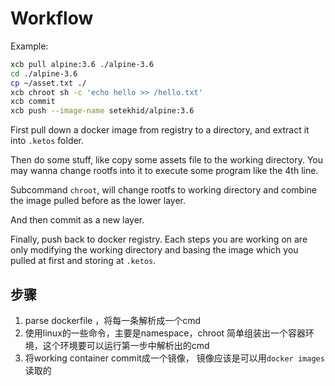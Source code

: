 Workflow
====

Example:

```bash
xcb pull alpine:3.6 ./alpine-3.6
cd ./alpine-3.6
cp ~/asset.txt ./
xcb chroot sh -c 'echo hello >> /hello.txt'
xcb commit
xcb push --image-name setekhid/alpine:3.6
```

First pull down a docker image from registry to a directory, and extract it into `.ketos` folder.

Then do some stuff, like copy some assets file to the working directory. You may wanna change rootfs into it to execute some program like the 4th line.

Subcommand `chroot`, will change rootfs to working directory and combine the image pulled before as the lower layer.

And then commit as a new layer.

Finally, push back to docker registry. Each steps you are working on are only modifying the working directory and basing the image which you pulled at first and storing at `.ketos`.


## 步骤

1. parse dockerfile ，将每一条解析成一个cmd
2. 使用linux的一些命令，主要是namespace，chroot 简单组装出一个容器环境，这个环境要可以运行第一步中解析出的cmd
3. 将working container commit成一个镜像， 镜像应该是可以用`docker images`读取的
